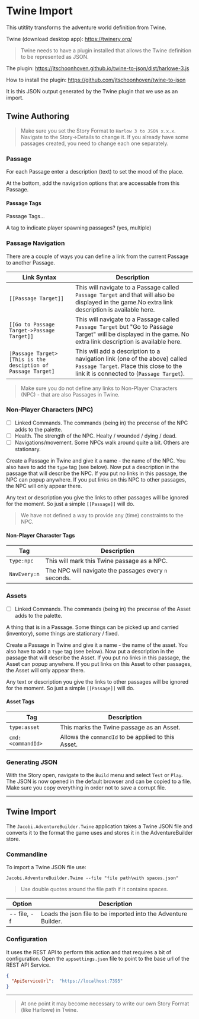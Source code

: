 # Twine Import

This utitlity transforms the adventure world definition from Twine.

Twine (download desktop app): https://twinery.org/

> Twine needs to have a plugin installed that allows the Twine definition to be represented as JSON.

The plugin: https://jtschoonhoven.github.io/twine-to-json/dist/harlowe-3.js

How to install the plugin: https://github.com/jtschoonhoven/twine-to-json

It is this JSON output generated by the Twine plugin that we use as an import.

## Twine Authoring

> Make sure you set the Story Format to `Harlow 3 to JSON x.x.x`.
Navigate to the Story->Details to change it.
If you already have some passages created, you need to change each one separately.

### Passage

For each Passage enter a description (text) to set the mood of the place.

At the bottom, add the navigation options that are accessable from this Passage.

#### Passage Tags

Passage Tags...

A tag to indicate player spawning passages? (yes, multiple)

### Passage Navigation

There are a couple of ways you can define a link from the current Passage to another Passage.

| Link Syntax | Description |
| -- | -- |
| `[[Passage Target]]` | This will navigate to a Passage called `Passage Target` and that will also be displayed in the game.No extra link description is available here. |
| `[[Go to Passage Target->Passage Target]]` | This will navigate to a Passage called `Passage Target` but "Go to Passage Target" will be displayed in the game. No extra link description is available here. |
| `\|Passage Target>[This is the desciption of Passage Target]` | This will add a description to a navigation link (one of the above) called `Passage Target`. Place this close to the link it is connected to (`Passage Target`). |

> Make sure you do not define any links to Non-Player Characters (NPC) - that are also Passages in Twine.

### Non-Player Characters (NPC)

- [ ] Linked Commands. The commands (being in) the precense of the NPC adds to the palette.
- [ ] Health. The strength of the NPC. Healty / wounded / dying / dead.
- [ ] Navigations/movement. Some NPCs walk around quite a bit. Others are stationary.

Create a Passage in Twine and give it a name - the name of the NPC.
You also have to add the `type` tag (see below).
Now put a description in the passage that will describe the NPC.
If you put no links in this passage, the NPC can popup anywhere.
If you put links on this NPC to other passages, the NPC will only appear there.

Any text or description you give the links to other passages will be ignored for the moment.
So just a simple `[[Passage]]` will do.

> We have not defined a way to provide any (time) constraints to the NPC.

#### Non-Player Character Tags

| Tag | Description |
| -- | -- |
| `type:npc` | This will mark this Twine passage as a NPC.
| `NavEvery:n` | The NPC will navigate the passages every `n` seconds. |

### Assets

- [ ] Linked Commands. The commands (being in) the precense of the Asset adds to the palette.

A thing that is in a Passage. Some things can be picked up and carried (inventory), some things are stationary / fixed.

Create a Passage in Twine and give it a name - the name of the asset. 
You also have to add a `type` tag (see below).
Now put a description in the passage that will describe the Asset.
If you put no links in this passage, the Asset can popup anywhere.
If you put links on this Asset to other passages, the Asset will only appear there.

Any text or description you give the links to other passages will be ignored for the moment.
So just a simple `[[Passage]]` will do.

#### Asset Tags

| Tag | Description |
| -- | -- |
| `type:asset` | This marks the Twine passage as an Asset. |
| `cmd:<commandId>` | Allows the `commandId` to be applied to this Asset. |

### Generating JSON

With the Story open, navigate to the `Build` menu and select `Test` or `Play`.
The JSON is now opened in the default browser and can be copied to a file.
Make sure you copy everything in order not to save a corrupt file.

---

## Twine Import

The `Jacobi.AdventureBuilder.Twine` application takes a Twine JSON file and converts it to the format the game uses and stores it in the AdventureBuilder store.

### Commandline

To import a Twine JSON file use:

`Jacobi.AdventureBuilder.Twine --file "file path\with spaces.json"`

> Use double quotes around the file path if it contains spaces.

| Option | Description |
| -- | -- |
| -- file, -f | Loads the json file to be imported into the Adventure Builder.

### Configuration

It uses the REST API to perform this action and that requires a bit of configuration.
Open the `appsettings.json` file to point to the base url of the REST API Service.

```json
{
  "ApiServiceUrl":  "https://localhost:7395"
}
```

---

> At one point it may become necessary to write our own Story Format (like Harlowe) in Twine.
